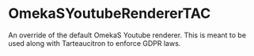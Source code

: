 # OmekaSYoutubeRendererTAC
An override of the default OmekaS Youtube renderer. This is meant to be used along with Tarteaucitron to enforce GDPR laws.

